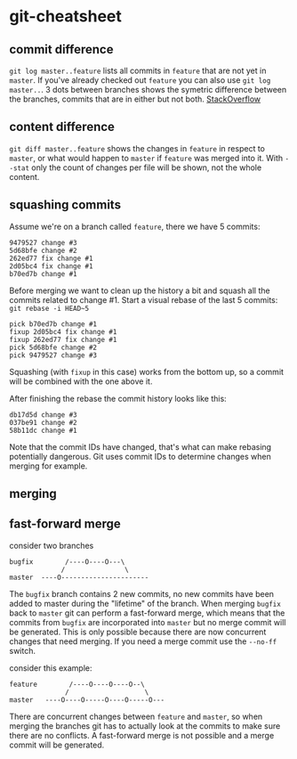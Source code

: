 # git-cheatsheet
## commit difference
`git log master..feature` lists all commits in `feature` that are not yet in `master`. If you've already checked out `feature` you can also use `git log master..`. 3 dots between branches shows the symetric difference between the branches, commits that are in either but not both. [StackOverflow](https://stackoverflow.com/questions/462974/what-are-the-differences-between-double-dot-and-triple-dot-in-git-com)

## content difference
`git diff master..feature` shows the changes in `feature` in respect to `master`, or what would happen to `master` if `feature` was merged into it. With `--stat` only the count of changes per file will be shown, not the whole content.

## squashing commits
Assume we're on a branch called `feature`, there we have 5 commits:
```
9479527 change #3
5d68bfe change #2
262ed77 fix change #1
2d05bc4 fix change #1
b70ed7b change #1
```

Before merging we want to clean up the history a bit and squash all the commits related to change #1.
Start a visual rebase of the last 5 commits: `git rebase -i HEAD~5`
```
pick b70ed7b change #1
fixup 2d05bc4 fix change #1
fixup 262ed77 fix change #1
pick 5d68bfe change #2
pick 9479527 change #3
```
Squashing (with `fixup` in this case) works from the bottom up, so a commit will be combined with the one above it.

After finishing the rebase the commit history looks like this:
```
db17d5d change #3
037be91 change #2
58b11dc change #1
```
Note that the commit IDs have changed, that's what can make rebasing potentially dangerous. Git uses commit IDs to determine changes when merging for example.


## merging
## fast-forward merge
consider two branches
```
bugfix        /----O----O---\
             /               \
master  ----O----------------------
```
The `bugfix` branch contains 2 new commits, no new commits have been added to master during the "lifetime" of the branch. When merging `bugfix` back to `master` git can perform a fast-forward merge, which means that the commits from `bugfix` are incorporated into `master` but no merge commit will be generated. This is only possible because there are now concurrent changes that need merging. If you need a merge commit use the `--no-ff` switch.

consider this example:
```
feature        /----O----O----O--\
              /                   \
master   ----O----O-----O----O-----O---
```
There are concurrent changes between `feature` and `master`, so when merging the branches git has to actually look at the commits to make sure there are no conflicts. A fast-forward merge is not possible and a merge commit will be generated.

